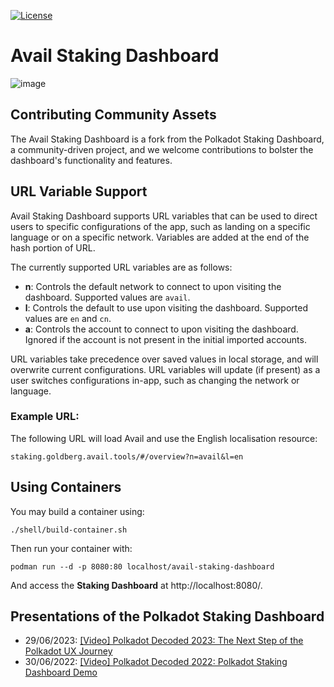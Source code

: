 [![License](https://img.shields.io/badge/License-GPL3.0-blue.svg)](https://opensource.org/licenses/GPL-3.0)

# Avail Staking Dashboard

![image](https://github.com/Leouarz/avail-staking-dashboard/assets/15839293/29f683da-67bb-4f00-afee-467286ab8ece)

## Contributing Community Assets

The Avail Staking Dashboard is a fork from the Polkadot Staking Dashboard, a community-driven project, and we welcome contributions to bolster the dashboard's functionality and features.

## URL Variable Support

Avail Staking Dashboard supports URL variables that can be used to direct users to specific configurations of the app, such as landing on a specific language or on a specific network. Variables are added at the end of the hash portion of URL.

The currently supported URL variables are as follows:

- **n**: Controls the default network to connect to upon visiting the dashboard. Supported values are `avail`.
- **l**: Controls the default to use upon visiting the dashboard. Supported values are `en` and `cn`.
- **a**: Controls the account to connect to upon visiting the dashboard. Ignored if the account is not present in the initial imported accounts.

URL variables take precedence over saved values in local storage, and will overwrite current configurations. URL variables will update (if present) as a user switches configurations in-app, such as changing the network or language.

### Example URL:

The following URL will load Avail and use the English localisation resource:

```
staking.goldberg.avail.tools/#/overview?n=avail&l=en
```

## Using Containers

You may build a container using:

```
./shell/build-container.sh
```

Then run your container with:

```
podman run --d -p 8080:80 localhost/avail-staking-dashboard
```

<!-- markdown-link-check-disable -->

And access the **Staking Dashboard** at http://localhost:8080/.

## Presentations of the Polkadot Staking Dashboard

- 29/06/2023: [[Video] Polkadot Decoded 2023: The Next Step of the Polkadot UX Journey](https://www.youtube.com/watch?v=s78SZZ_ZA64)
- 30/06/2022: [[Video] Polkadot Decoded 2022: Polkadot Staking Dashboard Demo](https://youtu.be/H1WGu6mf1Ls)
